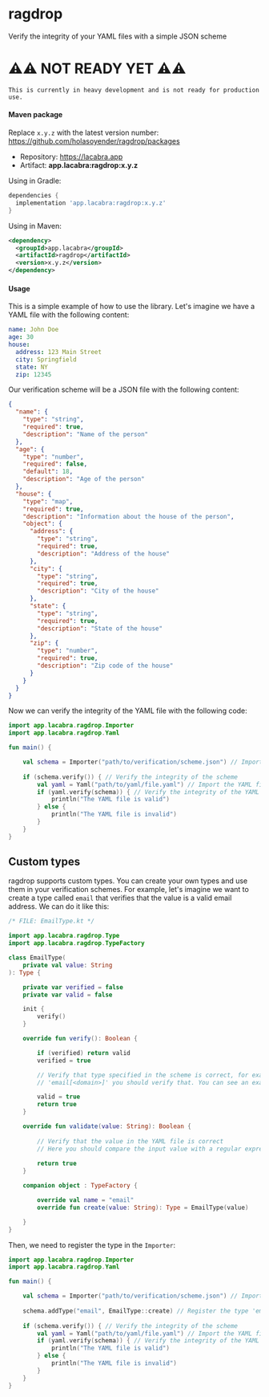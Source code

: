 # ragdrop
Verify the integrity of your YAML files with a simple JSON scheme

# ⚠️⚠️ NOT READY YET ⚠️⚠️
```This is currently in heavy development and is not ready for production use.```

#### Maven package

Replace `x.y.z` with the latest version number: https://github.com/holasoyender/ragdrop/packages

* Repository: https://lacabra.app
* Artifact: **app.lacabra:ragdrop:x.y.z**

Using in Gradle:
```gradle
dependencies {
  implementation 'app.lacabra:ragdrop:x.y.z'
}
```

Using in Maven:
```xml
<dependency>
  <groupId>app.lacabra</groupId>
  <artifactId>ragdrop</artifactId>
  <version>x.y.z</version>
</dependency>
```

#### Usage

This is a simple example of how to use the library. Let's imagine we have a YAML file with the following content:

```yaml
name: John Doe
age: 30
house:
  address: 123 Main Street
  city: Springfield
  state: NY
  zip: 12345
```

Our verification scheme will be a JSON file with the following content:

```json
{
  "name": {
    "type": "string",
    "required": true,
    "description": "Name of the person"
  },
  "age": {
    "type": "number",
    "required": false,
    "default": 18,
    "description": "Age of the person"
  },
  "house": {
    "type": "map",
    "required": true,
    "description": "Information about the house of the person",
    "object": {
      "address": {
        "type": "string",
        "required": true,
        "description": "Address of the house"
      },
      "city": {
        "type": "string",
        "required": true,
        "description": "City of the house"
      },
      "state": {
        "type": "string",
        "required": true,
        "description": "State of the house"
      },
      "zip": {
        "type": "number",
        "required": true,
        "description": "Zip code of the house"
      }
    }
  }
}
```

Now we can verify the integrity of the YAML file with the following code:

```kotlin
import app.lacabra.ragdrop.Importer
import app.lacabra.ragdrop.Yaml

fun main() {

    val schema = Importer("path/to/verification/scheme.json") // Import the verification scheme
    
    if (schema.verify()) { // Verify the integrity of the scheme
        val yaml = Yaml("path/to/yaml/file.yaml") // Import the YAML file
        if (yaml.verify(schema)) { // Verify the integrity of the YAML file compared to the scheme
            println("The YAML file is valid")
        } else {
            println("The YAML file is invalid")
        }
    }
}
```


## Custom types
ragdrop supports custom types. You can create your own types and use them in your verification schemes. For example, let's imagine we want to create a type called `email` that verifies that the value is a valid email address. We can do it like this:

```kotlin
/* FILE: EmailType.kt */

import app.lacabra.ragdrop.Type
import app.lacabra.ragdrop.TypeFactory

class EmailType(
    private val value: String
): Type {

    private var verified = false
    private var valid = false

    init {
        verify()
    }

    override fun verify(): Boolean {

        if (verified) return valid
        verified = true

        // Verify that type specified in the scheme is correct, for example if you want to add a requirement like
        // 'email[<domain>]' you should verify that. You can see an example of this in the 'types/String.kt' file

        valid = true
        return true
    }

    override fun validate(value: String): Boolean {
    
        // Verify that the value in the YAML file is correct
        // Here you should compare the input value with a regular expression or something like that
        
        return true
    }

    companion object : TypeFactory {

        override val name = "email"
        override fun create(value: String): Type = EmailType(value)

    }
}
```

Then, we need to register the type in the `Importer`:

```kotlin
import app.lacabra.ragdrop.Importer
import app.lacabra.ragdrop.Yaml

fun main() {

    val schema = Importer("path/to/verification/scheme.json") // Import the verification scheme
    
    schema.addType("email", EmailType::create) // Register the type 'email' in the schema
    
    if (schema.verify()) { // Verify the integrity of the scheme
        val yaml = Yaml("path/to/yaml/file.yaml") // Import the YAML file
        if (yaml.verify(schema)) { // Verify the integrity of the YAML file compared to the scheme
            println("The YAML file is valid")
        } else {
            println("The YAML file is invalid")
        }
    }
}
```